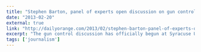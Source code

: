 ```yaml
---
title: "Stephen Barton, panel of experts open discussion on gun control"
date: "2013-02-20"
external: true
link: "http://dailyorange.com/2013/02/stephen-barton-panel-of-experts-open-discussion-on-gun-control/"
excerpt: "The gun control discussion has officially begun at Syracuse University, with the 'Guns and America: Joining the Conversation' event."
tags: ['journalism']
---
```

